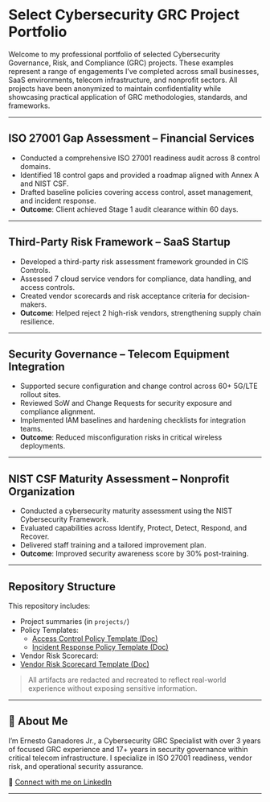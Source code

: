 
# Select Cybersecurity GRC Project Portfolio

Welcome to my professional portfolio of selected Cybersecurity Governance, Risk, and Compliance (GRC) projects. These examples represent a range of engagements I’ve completed across small businesses, SaaS environments, telecom infrastructure, and nonprofit sectors. All projects have been anonymized to maintain confidentiality while showcasing practical application of GRC methodologies, standards, and frameworks.

---

## ISO 27001 Gap Assessment – Financial Services

- Conducted a comprehensive ISO 27001 readiness audit across 8 control domains.
- Identified 18 control gaps and provided a roadmap aligned with Annex A and NIST CSF.
- Drafted baseline policies covering access control, asset management, and incident response.
- **Outcome**: Client achieved Stage 1 audit clearance within 60 days.

---

## Third-Party Risk Framework – SaaS Startup

- Developed a third-party risk assessment framework grounded in CIS Controls.
- Assessed 7 cloud service vendors for compliance, data handling, and access controls.
- Created vendor scorecards and risk acceptance criteria for decision-makers.
- **Outcome**: Helped reject 2 high-risk vendors, strengthening supply chain resilience.

---

## Security Governance – Telecom Equipment Integration

- Supported secure configuration and change control across 60+ 5G/LTE rollout sites.
- Reviewed SoW and Change Requests for security exposure and compliance alignment.
- Implemented IAM baselines and hardening checklists for integration teams.
- **Outcome**: Reduced misconfiguration risks in critical wireless deployments.

---

## NIST CSF Maturity Assessment – Nonprofit Organization

- Conducted a cybersecurity maturity assessment using the NIST Cybersecurity Framework.
- Evaluated capabilities across Identify, Protect, Detect, Respond, and Recover.
- Delivered staff training and a tailored improvement plan.
- **Outcome**: Improved security awareness score by 30% post-training.

---

## Repository Structure

This repository includes:
- Project summaries (in `projects/`)
- Policy Templates:
  - [Access Control Policy Template (Doc)](Access_Control_Policy_Template.docx)
  - [Incident Response Policy Template (Doc)](Incident_Response_Policy_Template.docx)
-  Vendor Risk Scorecard:
  - [Vendor Risk Scorecard Template (Doc)](Vendor_Risk_Scorecard_Template.docx)

> All artifacts are redacted and recreated to reflect real-world experience without exposing sensitive information.

---

## 👤 About Me

I’m Ernesto Ganadores Jr., a Cybersecurity GRC Specialist with over 3 years of focused GRC experience and 17+ years in security governance within critical telecom infrastructure. I specialize in ISO 27001 readiness, vendor risk, and operational security assurance.

🔗 [Connect with me on LinkedIn](https://www.linkedin.com/in/ernesto-g-jr)

---
